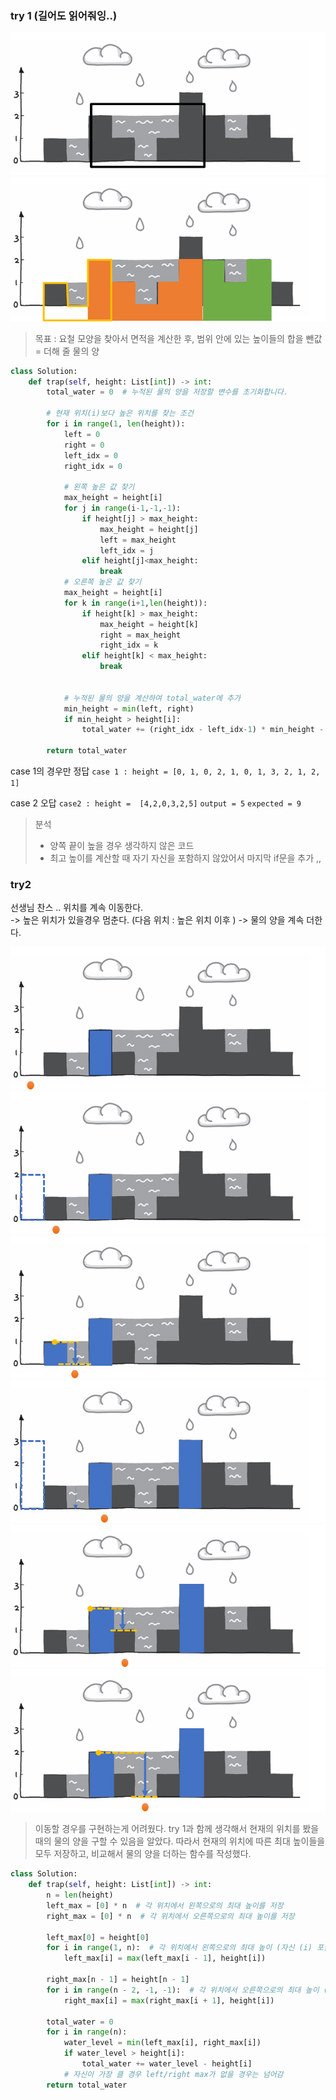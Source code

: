 ### try 1 (길어도 읽어줘잉..)

![try1](images/image/42_1.png)
![try_1_2](images/image/42_2.png)
> 목표 : 요철 모양을 찾아서 면적을 계산한 후, 범위 안에 있는 높이들의 합을 뺀값 = 더해 줄 물의 양

```py
class Solution:
    def trap(self, height: List[int]) -> int:
        total_water = 0  # 누적된 물의 양을 저장할 변수를 초기화합니다.

        # 현재 위치(i)보다 높은 위치를 찾는 조건
        for i in range(1, len(height)):
            left = 0
            right = 0
            left_idx = 0
            right_idx = 0

            # 왼쪽 높은 값 찾기
            max_height = height[i]
            for j in range(i-1,-1,-1):
                if height[j] > max_height:
                    max_height = height[j]
                    left = max_height
                    left_idx = j
                elif height[j]<max_height:
                    break
            # 오른쪽 높은 값 찾기
            max_height = height[i]
            for k in range(i+1,len(height)):
                if height[k] > max_height:
                    max_height = height[k]
                    right = max_height
                    right_idx = k
                elif height[k] < max_height:
                    break


            # 누적된 물의 양을 계산하여 total_water에 추가
            min_height = min(left, right)
            if min_height > height[i]:
                total_water += (right_idx - left_idx-1) * min_height - sum(height[left_idx+1:right_idx])

        return total_water
```
case 1의 경우만 정답
`case 1 : height = [0, 1, 0, 2, 1, 0, 1, 3, 2, 1, 2, 1]`  

case 2 오답
`case2 : height =  [4,2,0,3,2,5]`
`output = 5`
`expected = 9`  

> 분석
> - 양쪽 끝이 높을 경우 생각하지 않은 코드  
> - 최고 높이를 계산할 때 자기 자신을 포함하지 않았어서 마지막 if문을 추가 ,,


### try2

선생님 찬스 .. 
위치를 계속 이동한다.   
-> 높은 위치가 있을경우 멈춘다. (다음 위치 : 높은 위치 이후 )
-> 물의 양을 계속 더한다.

![try_2_1](images/image/42_3.png)
![try_2_2](images/image/42_4.png)
![try_2_3](images/image/42_5.png)
![try_2_4](images/image/42_6.png)
![try_2_5](images/image/42_7.png)
![try_2_6](images/image/42_8.png)




> 이동할 경우를 구현하는게 어려웠다.
> try 1과 함께 생각해서 현재의 위치를 봤을 때의 물의 양을 구할 수 있음을 알았다.
> 따라서 현재의 위치에 따른 최대 높이들을 모두 저장하고, 비교해서 물의 양을 더하는 함수를 작성했다. 

```py
class Solution:
    def trap(self, height: List[int]) -> int:
        n = len(height)
        left_max = [0] * n  # 각 위치에서 왼쪽으로의 최대 높이를 저장
        right_max = [0] * n  # 각 위치에서 오른쪽으로의 최대 높이를 저장

        left_max[0] = height[0]
        for i in range(1, n):  # 각 위치에서 왼쪽으로의 최대 높이 (자신 (i) 포함 X)
            left_max[i] = max(left_max[i - 1], height[i])

        right_max[n - 1] = height[n - 1]
        for i in range(n - 2, -1, -1):  # 각 위치에서 오른쪽으로의 최대 높이 (자신 (i) 포함 X)
            right_max[i] = max(right_max[i + 1], height[i])

        total_water = 0
        for i in range(n):
            water_level = min(left_max[i], right_max[i])
            if water_level > height[i]:
                total_water += water_level - height[i]
            # 자신이 가장 클 경우 left/right max가 없을 경우는 넘어감
        return total_water
```